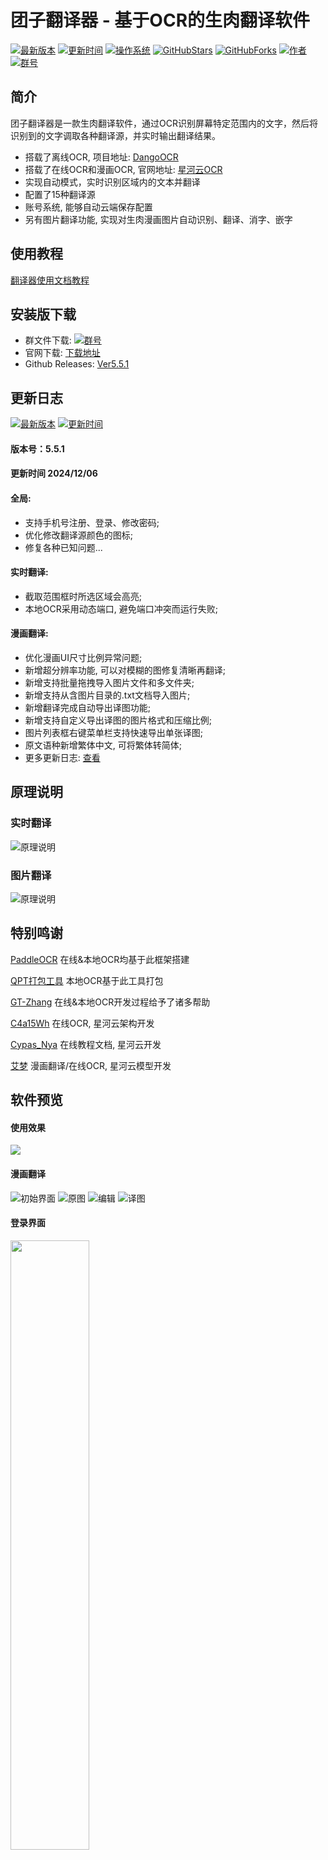 # 团子翻译器 - 基于OCR的生肉翻译软件


[![最新版本](https://img.shields.io/badge/%E6%9C%80%E6%96%B0%E7%89%88%E6%9C%AC-Ver5.5.1-ff69b4)](https://github.com/PantsuDango/Dango-Translator)
[![更新时间](https://img.shields.io/badge/%E6%9B%B4%E6%96%B0%E6%97%B6%E9%97%B4-2024--12--06-ff69b4)]()
[![操作系统](https://img.shields.io/badge/%E6%93%8D%E4%BD%9C%E7%B3%BB%E7%BB%9F-win7--11-ff69b4)]()
[![GitHubStars](https://img.shields.io/github/stars/PantsuDango/Dango-Translator)]()
[![GitHubForks](https://img.shields.io/github/forks/PantsuDango/Dango-Translator)]()
[![作者](https://img.shields.io/badge/QQ-%E8%83%96%E6%AC%A1%E5%9B%A2%E5%AD%90-ff69b4)](https://github.com/PantsuDango/ImageHub/blob/master/DangoTranslate/public/%E4%BD%9C%E8%80%85.png)
[![群号](https://img.shields.io/badge/%E6%9C%80%E6%96%B0%E4%BA%A4%E6%B5%81%E7%BE%A4-4%E7%BE%A4939840254-ff69b4)](https://github.com/PantsuDango/ImageHub/blob/master/DangoTranslate/public/qrcode_1740921893259.jpg)


## 简介

团子翻译器是一款生肉翻译软件，通过OCR识别屏幕特定范围内的文字，然后将识别到的文字调取各种翻译源，并实时输出翻译结果。

+ 搭载了离线OCR, 项目地址: [DangoOCR](https://github.com/PantsuDango/DangoOCR) 
+ 搭载了在线OCR和漫画OCR, 官网地址: [星河云OCR](https://cloud.stariver.org.cn/auth/login.html)
+ 实现自动模式，实时识别区域内的文本并翻译
+ 配置了15种翻译源
+ 账号系统, 能够自动云端保存配置
+ 另有图片翻译功能, 实现对生肉漫画图片自动识别、翻译、消字、嵌字



## 使用教程

[翻译器使用文档教程](https://dango-docs.ap-sh.starivercs.cn/#/5.0/basic/dangotranslator)



## 安装版下载

- 群文件下载: [![群号](https://img.shields.io/badge/%E6%9C%80%E6%96%B0%E4%BA%A4%E6%B5%81%E7%BE%A4-4%E7%BE%A4939840254-ff69b4)](https://github.com/PantsuDango/ImageHub/blob/master/DangoTranslate/public/qrcode_1740921893259.jpg)  
- 官网下载: [下载地址](https://translator.dango.cloud)
- Github Releases: [Ver5.5.1](https://nfd.ap-sh.starivercs.cn/ec/3de2b6b69b4ae5c164cd1f6c612edfa9XvPco)

  
## 更新日志
[![最新版本](https://img.shields.io/badge/%E6%9C%80%E6%96%B0%E7%89%88%E6%9C%AC-Ver5.5.1-ff69b4)]()
[![更新时间](https://img.shields.io/badge/%E6%9B%B4%E6%96%B0%E6%97%B6%E9%97%B4-2024--12--06-ff69b4)]()

#### 版本号：5.5.1
#### 更新时间 2024/12/06     

#### 全局:
+ 支持手机号注册、登录、修改密码;      
+ 优化修改翻译源颜色的图标;      
+ 修复各种已知问题...

#### 实时翻译:
+ 截取范围框时所选区域会高亮;      
+ 本地OCR采用动态端口, 避免端口冲突而运行失败;      

#### 漫画翻译:
+ 优化漫画UI尺寸比例异常问题;      
+ 新增超分辨率功能, 可以对模糊的图修复清晰再翻译;      
+ 新增支持批量拖拽导入图片文件和多文件夹;      
+ 新增支持从含图片目录的.txt文档导入图片;      
+ 新增翻译完成自动导出译图功能;      
+ 新增支持自定义导出译图的图片格式和压缩比例;      
+ 图片列表框右键菜单栏支持快速导出单张译图;      
+ 原文语种新增繁体中文, 可将繁体转简体;      
+ 更多更新日志: [查看](https://dango-docs.ap-sh.starivercs.cn/#/5.0/develop/changelog)  



## 原理说明

### 实时翻译
![原理说明](https://github.com/PantsuDango/ImageHub/blob/master/DangoTranslate/public/%E6%B5%81%E7%A8%8B%E5%9B%BE.png)
### 图片翻译
![原理说明](https://github.com/PantsuDango/ImageHub/blob/master/DangoTranslate/Ver4.5.4/%E6%BC%AB%E7%94%BB%E7%BF%BB%E8%AF%91%E8%AF%B4%E6%98%8E.png)



## 特别鸣谢

[PaddleOCR](https://github.com/PaddlePaddle/PaddleOCR)  在线&本地OCR均基于此框架搭建

[QPT打包工具](https://github.com/GT-ZhangAcer/QPT)  本地OCR基于此工具打包

[GT-Zhang](https://github.com/GT-ZhangAcer) 在线&本地OCR开发过程给予了诸多帮助

[C4a15Wh](https://c4a15wh.cn) 在线OCR, 星河云架构开发

[Cypas_Nya](https://blog.ayano.top) 在线教程文档, 星河云开发

[艾梦](https://github.com/HighCWu) 漫画翻译/在线OCR, 星河云模型开发



## 软件预览

#### 使用效果
![](https://github.com/PantsuDango/ImageHub/blob/master/DangoTranslate/Ver4.3.6/%E4%BD%BF%E7%94%A8%E6%95%88%E6%9E%9C.png)

#### 漫画翻译
![初始界面](https://github.com/PantsuDango/ImageHub/blob/master/DangoTranslate/Ver5.2.2/manga.png)
![原图](https://github.com/PantsuDango/ImageHub/blob/master/DangoTranslate/Ver5.2.2/manga1.png)
![编辑](https://github.com/PantsuDango/ImageHub/blob/master/DangoTranslate/Ver5.2.2/manga2.png)
![译图](https://github.com/PantsuDango/ImageHub/blob/master/DangoTranslate/Ver5.2.2/manga3.png)

#### 登录界面
<img src="https://github.com/PantsuDango/ImageHub/blob/master/DangoTranslate/Ver5.2.2/login.png" width="50%" height="50%">

#### 主界面
![](https://github.com/PantsuDango/ImageHub/blob/master/DangoTranslate/Ver5.2.2/translation.png)

#### 设置界面
<img src="https://github.com/PantsuDango/ImageHub/blob/master/DangoTranslate/Ver5.2.2/setting1.png" width="100%" height="100%">
<img src="https://github.com/PantsuDango/ImageHub/blob/master/DangoTranslate/Ver5.2.2/setting2.png" width="100%" height="100%">
<img src="https://github.com/PantsuDango/ImageHub/blob/master/DangoTranslate/Ver5.2.2/setting3.png" width="100%" height="100%">
<img src="https://github.com/PantsuDango/ImageHub/blob/master/DangoTranslate/Ver5.2.2/setting4.png" width="100%" height="100%">
<img src="https://github.com/PantsuDango/ImageHub/blob/master/DangoTranslate/Ver4.3.6/%E5%A4%9A%E8%8C%83%E5%9B%B4%E5%88%87%E6%8D%A2.png" width="30%" height="30%">
<img src="https://github.com/PantsuDango/ImageHub/blob/master/DangoTranslate/Ver5.2.2/text_lib.png" width="30%" height="30%">



## 开源协议

本项目使用GNU LESSER GENERAL PUBLIC LICENSE(LGPL)开源协议
